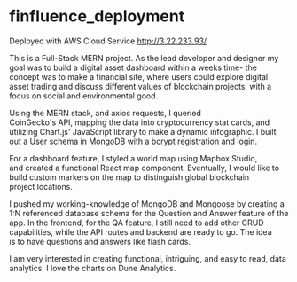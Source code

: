 # finfluence_deployment
Deployed with AWS Cloud Service http://3.22.233.93/

This is a Full-Stack MERN project. As the lead developer and designer my goal was to build a digital asset dashboard within a weeks time- the concept was to make a financial site, where users could explore digital asset trading and discuss different values of blockchain projects, with a focus on social and environmental good.

Using the MERN stack, and axios requests, I queried CoinGecko's API, mapping the data into cryptocurrency stat cards, and utilizing Chart.js' JavaScript library to make a dynamic infographic. I built out a User schema in MongoDB with a bcrypt registration and login.

For a dashboard feature, I styled a world map using Mapbox Studio, and created a functional React map component. Eventually, I would like to build custom markers on the map to distinguish global blockchain project locations.

I pushed my working-knowledge of MongoDB and Mongoose by creating a 1:N referenced database schema for the Question and Answer feature of the app. In the frontend, for the QA feature, I still need to add other CRUD capabilities, while the API routes and backend are ready to go. The idea is to have questions and answers like flash cards.

I am very interested in creating functional, intriguing, and easy to read, data analytics. I love the charts on Dune Analytics.



